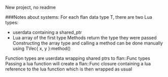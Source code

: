 New project, no readme

###Notes about systems:
For each flan data type T, there are two Lua types:
- userdata containing a shared_ptr<T>
- Lua array of the first type
Methods return the type they were passed
Constructing the array type and calling a method can be done manually using TVec{ x, y }:method()

Function types are userdata wrapping shared ptrs to flan::Func types
Passing a lua function will create a flan::Func closure containing a lua reference to the lua function which is then wrapped as usual

